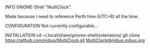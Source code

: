 *INFO*
GNOME-Shell "MultiClock".

Made because I need to reference Perth time (UTC+8) all the time.

*CONFIGURATION*
Not currently configurable...

*INSTALLATION*
cd ~/.local/share/gnome-shell/extensions/
git clone https://github.com/mibus/MultiClock.git MultiClock@mibus.mibus.org

